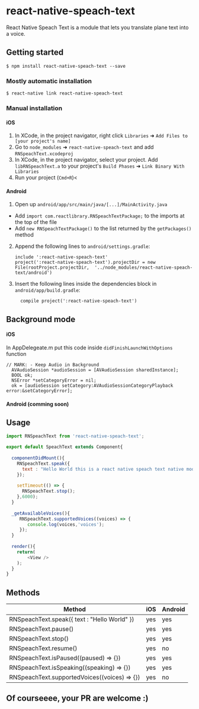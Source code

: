 
# react-native-speach-text

React Native Speach Text is a module that lets you translate plane text into a voice.

## Getting started

`$ npm install react-native-speach-text --save`

### Mostly automatic installation

`$ react-native link react-native-speach-text`

### Manual installation

#### iOS

1. In XCode, in the project navigator, right click `Libraries` ➜ `Add Files to [your project's name]`
2. Go to `node_modules` ➜ `react-native-speach-text` and add `RNSpeachText.xcodeproj`
3. In XCode, in the project navigator, select your project. Add `libRNSpeachText.a` to your project's `Build Phases` ➜ `Link Binary With Libraries`
4. Run your project (`Cmd+R`)<

#### Android

1. Open up `android/app/src/main/java/[...]/MainActivity.java`
  - Add `import com.reactlibrary.RNSpeachTextPackage;` to the imports at the top of the file
  - Add `new RNSpeachTextPackage()` to the list returned by the `getPackages()` method
2. Append the following lines to `android/settings.gradle`:
  	```
  	include ':react-native-speach-text'
  	project(':react-native-speach-text').projectDir = new File(rootProject.projectDir, 	'../node_modules/react-native-speach-text/android')
  	```
3. Insert the following lines inside the dependencies block in `android/app/build.gradle`:
  	```
      compile project(':react-native-speach-text')
  	```

## Background mode

#### iOS

In AppDelegeate.m put this code inside `didFinishLaunchWithOptions` function

```
// MARK: - Keep Audio in Background
  AVAudioSession *audioSession = [AVAudioSession sharedInstance];
  BOOL ok;
  NSError *setCategoryError = nil;
  ok = [audioSession setCategory:AVAudioSessionCategoryPlayback error:&setCategoryError];
```

#### Android (comming soon)

## Usage
```javascript
import RNSpeachText from 'react-native-speach-text';

export default SpeachText extends Component{
  
  componentDidMount(){
    RNSpeachText.speak({
      text : "Hello World this is a react native speach text native module, and this voice will stop in 5,4,3,2,1, now!"
    });
    
    setTimeout(() => {
      RNSpeachText.stop();
    },6000);
  }
  
  _getAvailableVoices(){
     RNSpeachText.supportedVoices((voices) => {
        console.log(voices,'voices');
     });
  }
  
  render(){
    return(
        <View />
    );
  } 
}
```

## Methods

| Method | iOS | Android |
| ------- | ----| --------|
| RNSpeachText.speak({ text : "Hello World" }) | yes | yes |
| RNSpeachText.pause() | yes | yes |
| RNSpeachText.stop()  | yes | yes |
| RNSpeachText.resume() | yes | no |
| RNSpeachText.isPaused((paused) => {}) | yes | yes |
| RNSpeachText.isSpeaking((speaking) => {}) | yes | yes |
| RNSpeachText.supportedVoices((voices) => {}) | yes | no |

## Of courseeee, your PR are welcome :)
  
